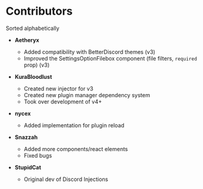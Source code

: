 # Contributors
Sorted alphabetically

* **Aetheryx** <!-- 284122164582416385 -->
  * Added compatibility with BetterDiscord themes (v3)
  * Improved the SettingsOptionFilebox component (file filters, `required` prop) (v3)

* **KuraBloodlust** <!-- 103478695460626432 -->
  * Created new injector for v3
  * Created new plugin manager dependency system
  * Took over development of v4+

* **nycex**
  * Added implementation for plugin reload

* **Snazzah** <!-- 158049329150427136 -->
  * Added more components/react elements
  * Fixed bugs

* **StupidCat** <!-- 103347843934212096 -->
  * Original dev of Discord Injections
